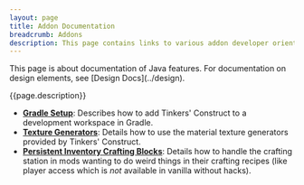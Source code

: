 ```yaml
---
layout: page
title: Addon Documentation
breadcrumb: Addons
description: This page contains links to various addon developer oriented documentation for Tinkers' Construct 3. These pages are focused primarily on Java addons, so may be highly technical.
---
```

<div class="hatnote" markdown=1>
This page is about documentation of Java features. For documentation on design elements, see [Design Docs](../design).
</div>

{{page.description}}

* [**Gradle Setup**](gradle): Describes how to add Tinkers' Construct to a development workspace in Gradle.
* [**Texture Generators**](texture-generators): Details how to use the material texture generators provided by Tinkers' Construct.
* [**Persistent Inventory Crafting Blocks**](persistent-inventory): Details how to handle the crafting station in mods wanting to do weird things in their crafting recipes (like player access which is *not* available in vanilla without hacks).